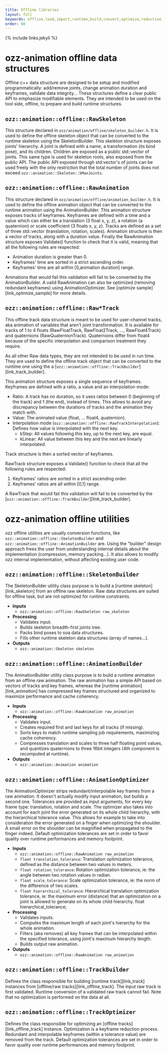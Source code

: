 ```yaml
---
title: Offline libraries
layout: full
keywords: offline,load,import,runtime,build,convert,optimize,reduction,compress,quantize
order: 60
---
```


{% include links.jekyll %}

ozz-animation offline data structures
=====================================

Offline c++ data structure are designed to be setup and modified programmatically: add/remove joints, change animation duration and keyframes, validate data integrity... These structures define a clear public API to emphasize modifiable elements. They are intended to be used on the tool side, offline, to prepare and build runtime structures.

`ozz::animation::offline::RawSkeleton`
--------------------------------------

This structure declared in `ozz/animation/offline/skeleton_builder.h`. It is used to define the offline skeleton object that can be converted to the runtime skeleton using the SkeletonBuilder.
This skeleton structure exposes joints' hierarchy. A joint is defined with a name, a transformation (its bind pose), and its children. Children are exposed as a public std::vector of joints. This same type is used for skeleton roots, also exposed from the public API.
The public API exposed through std:vector's of joints can be used freely with the only restriction that the total number of joints does not exceed `ozz::animation::Skeleton::kMaxJoints`.

`ozz::animation::offline::RawAnimation`
---------------------------------------

This structure declared in `ozz/animation/offline/animation_builder.h`. It is used to define the offline animation object that can be converted to the runtime animation using the AnimationBuilder.
This animation structure exposes tracks of keyframes. Keyframes are defined with a time and a value which can either be a translation (3 float x, y, z), a rotation (a quaternion) or scale coefficient (3 floats x, y, z). Tracks are defined as a set of three std::vector (translation, rotation, scales). Animation structure is then a vector of tracks, along with a duration value.
Finally the RawAnimation structure exposes Validate() function to check that it is valid, meaning that all the following rules are respected:

- Animation duration is greater than 0.
- Keyframes' time are sorted in a strict ascending order.
- Keyframes' time are all within [0,animation duration] range.

Animations that would fail this validation will fail to be converted by the AnimationBuilder.
A valid RawAnimation can also be optimized (removing redundant keyframes) using AnimationOptimizer. See [optimize sample][link_optimize_sample] for more details.

`ozz::animation::offline::Raw*Track`
---------------------------------------

This offline track data structure is meant to be used for user-channel tracks, aka animation of variables that aren't joint transformation. It is available for tracks of 1 to 4 floats (RawFloatTrack, RawFloat2Track, ..., RawFloat4Track) and quaternions (RawQuaternionTrack). Quaternions differ from float4 because of the specific interpolation and comparison treatment they require.

As all other Raw data types, they are not intended to be used in run time. They are used to define the offline track object that can be converted to the runtime one using the a [`ozz::animation::offline::TrackBuilder`][link_track_builder].

This animation structure exposes a single sequence of keyframes. Keyframes are defined with a ratio, a value and an interpolation mode:
- Ratio: A track has no duration, so it uses ratios between 0 (beginning of the track) and 1 (the end), instead of times. This allows to avoid any discrepancy between the durations of tracks and the animation they match with.
- Value: The animated value (float, ... float4, quaternion).
- Interpolation mode (`ozz::animation::offline::RawTrackInterpolation`): Defines how value is interpolated with the next key.
  - kStep: All values following this key, up to the next key, are equal.
  - kLinear: All value between this key and the next are linearly interpolated.

Track structure is then a sorted vector of keyframes.

RawTrack structure exposes a Validate() function to check that all the following rules are respected:
1. Keyframes' ratios are sorted in a strict ascending order.
2. Keyframes' ratios are all within [0,1] range.

A RawTrack that would fail this validation will fail to be converted by the [`ozz::animation::offline::TrackBuilder`][link_track_builder].

ozz-animation offline utilities
===============================

ozz offline utilities are usually conversion functions, like `ozz::animation::offline::SkeletonBuilder` and `ozz::animation::offline::AnimationBuilder` are. Using the "builder" design approach frees the user from understanding internal details about the implementation (compression, memory packing...). It also allows to modify ozz internal implementation, without affecting existing user code.

`ozz::animation::offline::SkeletonBuilder`
------------------------------------------

The SkeletonBuilder utility class purpose is to build a [runtime skeleton][link_skeleton] from an offline raw skeleton. Raw data structures are suited for offline task, but are not optimized for runtime constraints. 

- __Inputs__
  - `ozz::animation::offline::RawSkeleton raw_skeleton`
- __Processing__
  - Validates input.
  - Builds skeleton breadth-first joints tree.
  - Packs bind poses to soa data structures.
  - Fills other runtime skeleton data structures (array of names...).
- __Outputs__
  - `ozz::animation::Skeleton skeleton`

`ozz::animation::offline::AnimationBuilder`
-------------------------------------------

The AnimationBuilder utility class purpose is to build a runtime animation from an offline raw animation. The raw animation has a simple API based on vectors of tracks and key frames, whereas the [runtime animation][link_animation] has compressed key frames structured and organized to maximize performance and cache coherency.

- __Inputs__
  - `ozz::animation::offline::RawAnimation raw_animation`
- __Processing__
  - Validates input.
  - Creates required first and last keys for all tracks (if missing).
  - Sorts keys to match runtime sampling job requirements, maximizing cache coherency.
  - Compresses translation and scales to three half floating point values, and quantizes quaternions to three 16bit integers (4th component is recomputed at runtime).
- __Outputs__
  - `ozz::animation::Animation animation`

`ozz::animation::offline::AnimationOptimizer`
---------------------------------------------

The AnimationOptimizer strips redundant/interpolable key frames from a raw animation. It doesn't actually modify input animation, but builds a second one. Tolerances are provided as input arguments, for every key frame type: translation, rotation and scale.
The optimizer also takes into account for each joint the error generated on its whole child hierarchy, with the hierarchical tolerance value. This allows for example to take into consideration the error generated on a finger when optimizing the shoulder. A small error on the shoulder can be magnified when propagated to the finger indeed.
Default optimization tolerances are set in order to favor quality over runtime performances and memory footprint.

- __Inputs__
  - `ozz::animation::offline::RawAnimation raw_animation`
  - `float translation_tolerance`: Translation optimization tolerance, defined as the distance between two values in meters.
  - `float rotation_tolerance`: Rotation optimization tolerance, ie: the angle between two rotation values in radian.
  - `float scale_tolerance`: Scale optimization tolerance, ie: the norm of the difference of two scales.
  - `float hierarchical_tolerance`: Hierarchical translation optimization tolerance, ie: the maximum error (distance) that an optimization on a joint is allowed to generate on its whole child hierarchy.
  float hierarchical_tolerance;
- __Processing__
  - Validates inputs.
  - Computes the maximum length of each joint's hierarchy for the whole animation.
  - Filters (aka removes) all key frames that can be interpolated within the specified tolerance, using joint's maximum hierarchy length.
  - Builds output raw animation.
- __Outputs__
  - `ozz::animation::offline::RawAnimation raw_animation`

`ozz::animation::offline::TrackBuilder`
---------------------------------------

Defines the class responsible for building [runtime track][link_track] instances from [offline/raw tracks][link_offline_track]. The input raw track is first validated. Runtime conversion of a validated raw track cannot fail. Note that no optimization is performed on the data at all.

`ozz::animation::offline::TrackOptimizer`
-----------------------------------------

Defines the class responsible for optimizing an [offline tracks][link_offline_track] instance. Optimization is a keyframe reduction process. Redundant and interpolable keyframes (within a tolerance value) are removed from the track.
Default optimization tolerances are set in order to favor quality over runtime performances and memory footprint.